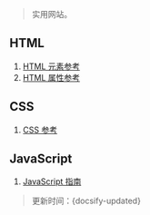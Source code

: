 > 实用网站。

## HTML

1. [HTML 元素参考](https://developer.mozilla.org/zh-CN/docs/Web/HTML/Element)
2. [HTML 属性参考](https://developer.mozilla.org/zh-CN/docs/Web/HTML/Attributes)

## CSS

1. [CSS 参考](https://developer.mozilla.org/zh-CN/docs/Web/CSS/Reference)

## JavaScript

1. [JavaScript 指南](https://developer.mozilla.org/en-US/docs/Web/JavaScript/Guide)



> 更新时间：{docsify-updated}